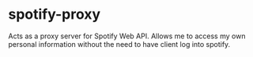# spotify-proxy

Acts as a proxy server for Spotify Web API. Allows me to access my own personal information without the need to have client log into spotify.
